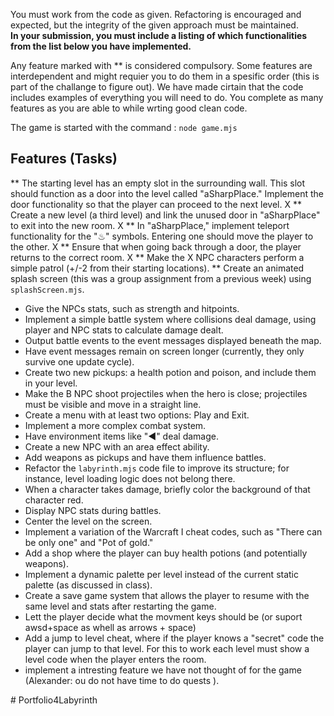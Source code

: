 You must work from the code as given. Refactoring is encouraged and expected, but the integrity of the given approach must be maintained.  
**In your submission, you must include a listing of which functionalities from the list below you have implemented.** 

Any feature marked with ** is considered compulsory. Some features are interdependent and might requier you to do them in a spesific order (this is part of the challange to figure out). We have made cirtain that the code includes examples of everything you will need to do. You complete as many features as you are able to while wrting good clean code. 

The game is started with the command : <code>node game.mjs</code>

## Features (Tasks)
** The starting level has an empty slot in the surrounding wall. This slot should function as a door into the level called "aSharpPlace." Implement the door functionality so that the player can proceed to the next level.  X
** Create a new level (a third level) and link the unused door in "aSharpPlace" to exit into the new room.  X
** In "aSharpPlace," implement teleport functionality for the "♨︎" symbols. Entering one should move the player to the other.  X
** Ensure that when going back through a door, the player returns to the correct room. X
** Make the X NPC characters perform a simple patrol (+/-2 from their starting locations). 
** Create an animated splash screen (this was a group assignment from a previous week) using `splashScreen.mjs`.  

* Give the NPCs stats, such as strength and hitpoints.  
* Implement a simple battle system where collisions deal damage, using player and NPC stats to calculate damage dealt.  
* Output battle events to the event messages displayed beneath the map.  
* Have event messages remain on screen longer (currently, they only survive one update cycle).  
* Create two new pickups: a health potion and poison, and include them in your level.  
* Make the B NPC shoot projectiles when the hero is close; projectiles must be visible and move in a straight line.  
* Create a menu with at least two options: Play and Exit.  
* Implement a more complex combat system.  
* Have environment items like "◀︎" deal damage.  
* Create a new NPC with an area effect ability.  
* Add weapons as pickups and have them influence battles.  
* Refactor the `labyrinth.mjs` code file to improve its structure; for instance, level loading logic does not belong there.  
* When a character takes damage, briefly color the background of that character red.  
* Display NPC stats during battles.  
* Center the level on the screen.  
* Implement a variation of the Warcraft I cheat codes, such as "There can be only one" and "Pot of gold."  
* Add a shop where the player can buy health potions (and potentially weapons).  
* Implement a dynamic palette per level instead of the current static palette (as discussed in class).  
* Create a save game system that allows the player to resume with the same level and stats after restarting the game.  
* Lett the player decide what the movment keys should be (or suport awsd+space as whell as arrows + space)
* Add a jump to level cheat, where if the player knows a "secret" code the player can jump to that level. For this to work each level must show a level code when the player enters the room. 
* implement a intresting feature we have not thought of for the game (Alexander: ou do not have time to do quests ). 
  
#   P o r t f o l i o 4 L a b y r i n t h 
 
 